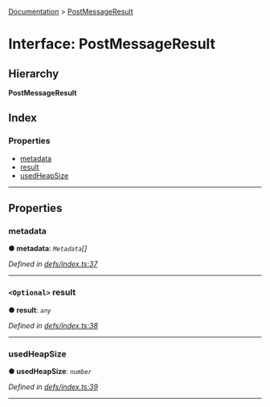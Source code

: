 [Documentation](../README.md) > [PostMessageResult](../interfaces/postmessageresult.md)

# Interface: PostMessageResult

## Hierarchy

**PostMessageResult**

## Index

### Properties

* [metadata](postmessageresult.md#metadata)
* [result](postmessageresult.md#result)
* [usedHeapSize](postmessageresult.md#usedheapsize)

---

## Properties

<a id="metadata"></a>

###  metadata

**● metadata**: *`Metadata`[]*

*Defined in [defs/index.ts:37](https://github.com/dylanaubrey/cachemap/blob/0d04822/packages/core-worker/src/defs/index.ts#L37)*

___
<a id="result"></a>

### `<Optional>` result

**● result**: *`any`*

*Defined in [defs/index.ts:38](https://github.com/dylanaubrey/cachemap/blob/0d04822/packages/core-worker/src/defs/index.ts#L38)*

___
<a id="usedheapsize"></a>

###  usedHeapSize

**● usedHeapSize**: *`number`*

*Defined in [defs/index.ts:39](https://github.com/dylanaubrey/cachemap/blob/0d04822/packages/core-worker/src/defs/index.ts#L39)*

___

